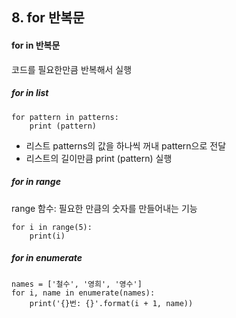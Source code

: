 ## 8. for 반복문
#### for in 반복문
 코드를 필요한만큼 반복해서 실행
##### for in list
```shell
for pattern in patterns:
    print (pattern)
```
- 리스트 patterns의 값을 하나씩 꺼내 pattern으로 전달
- 리스트의 길이만큼 print (pattern) 실행
##### for in range
 range 함수: 필요한 만큼의 숫자를 만들어내는 기능
```shell
for i in range(5):
    print(i)
```
##### for in enumerate
```shell
names = ['철수', '영희', '영수']
for i, name in enumerate(names):
    print('{}번: {}'.format(i + 1, name))
```


